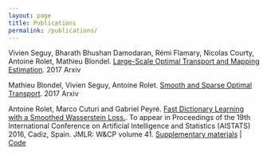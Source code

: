 ```yaml
---
layout: page
title: Publications
permalink: /publications/
---
```

<div class="home">

<p>
Vivien Seguy, Bharath Bhushan Damodaran, Rémi Flamary, Nicolas Courty, Antoine Rolet, Mathieu Blondel. <a href="https://arxiv.org/abs/1711.02283">Large-Scale Optimal Transport and Mapping Estimation</a>. 2017 Arxiv
</p>

<p>
Mathieu Blondel, Vivien Seguy, Antoine Rolet. <a href="https://arxiv.org/abs/1710.06276">Smooth and Sparse Optimal Transport</a>. 2017 Arxiv
</p>

<p>
Antoine Rolet, Marco Cuturi and Gabriel Peyré. <a href="{{ site.baseurl }}/res/pdf/Wasserstein_dictionary_learning.pdf">Fast Dictionary Learning with a Smoothed Wasserstein Loss.</a>. To appear in Proceedings of the 19th International Conference on Artificial Intelligence and Statistics (AISTATS) 2016, Cadiz, Spain. JMLR: W&CP volume 41. <a href="{{ site.baseurl }}/res/pdf/Supplementary_Wasserstein_dictionary_learning.pdf">Supplementary materials</a> | <a href="http://arolet.github.io/wasserstein-dictionary-learning"> Code</a>
</p>
        
</div>
